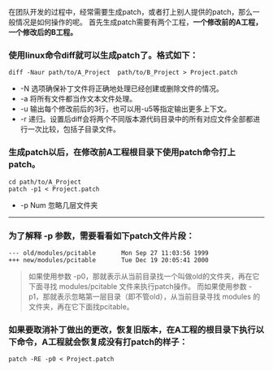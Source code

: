 在团队开发的过程中，经常需要生成patch，或者打上别人提供的patch，那么一般情况是如何操作的呢。
首先生成patch需要有两个工程，**一个修改前的A工程，一个修改后的B工程。**

### 使用linux命令diff就可以生成patch了。格式如下：
``` shell
diff -Naur path/to/A_Project  path/to/B_Project > Project.patch
```
- -N 选项确保补丁文件将正确地处理已经创建或删除文件的情况。
- -a 将所有文件都当作文本文件处理。
- -u 输出每个修改前后的3行，也可以用-u5等指定输出更多上下文。
-  -r 递归。设置后diff会将两个不同版本源代码目录中的所有对应文件全部都进行一次比较，包括子目录文件。

### 生成patch以后，在修改前A工程根目录下使用patch命令打上patch。
``` shell
cd path/to/A_Project
patch -p1 < Project.patch
```
- -p Num 忽略几层文件夹

---
### 为了解释 -p 参数，需要看看如下patch文件片段：
``` shell
--- old/modules/pcitable       Mon Sep 27 11:03:56 1999
+++ new/modules/pcitable       Tue Dec 19 20:05:41 2000
```
> 如果使用参数 -p0，那就表示从当前目录找一个叫做old的文件夹，再在它下面寻找 modules/pcitable 文件来执行patch操作。
而如果使用参数 -p1，那就表示忽略第一层目录（即不管old），从当前目录寻找 modules 的文件夹，再在它下面找pcitable。

### 如果要取消补丁做出的更改，恢复旧版本，在A工程的根目录下执行以下命令，A工程就会恢复成没有打patch的样子：
``` shell
patch -RE -p0 < Project.patch
```